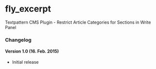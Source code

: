 # fly_excerpt
Textpattern CMS Plugin - Restrict Article Categories for Sections in Write Panel

### Changelog

#### Version 1.0 (16. Feb. 2015)
* Initial release
